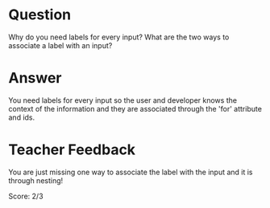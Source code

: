 # Question
Why do you need labels for every input? What are the two ways to associate a label with an input?

# Answer
You need labels for every input so the user and developer knows the context of the information and they are associated through the 'for' attribute and ids.

# Teacher Feedback

You are just missing one way to associate the label with the input and it is through nesting! 

Score: 2/3